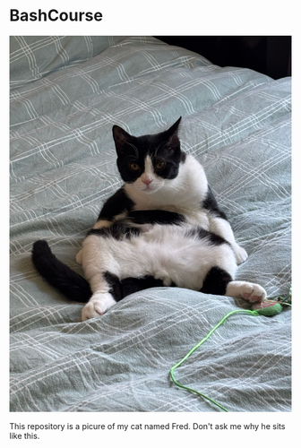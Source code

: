 # BashCourse

![Fred](https://github.com/GuyonK/BashCourse/raw/main/Fred.JPG)

This repository is a picure of my cat named Fred. Don't ask me why he sits like this.
